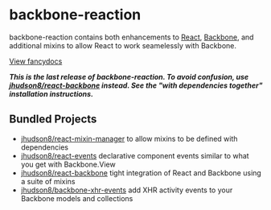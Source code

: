 backbone-reaction
=================
backbone-reaction contains both enhancements to [React](http://facebook.github.io/react/), [Backbone](http://backbonejs.org/), and additional mixins to allow React to work seamelessly with Backbone.

[View fancydocs](http://jhudson8.github.io/fancydocs/index.html#project/jhudson8/backbone-reaction)

***This is the last release of backbone-reaction.  To avoid confusion, use [jhudson8/react-backbone](https://github.com/jhudson8/react-backbone) instead.  See the "with dependencies together" installation instructions.***


Bundled Projects
---------------------
* [jhudson8/react-mixin-manager](https://github.com/jhudson8/react-mixin-manager) to allow mixins to be defined with dependencies
* [jhudson8/react-events](https://github.com/jhudson8/react-events) declarative component events similar to what you get with Backbone.View
* [jhudson8/react-backbone](https://github.com/jhudson8/react-backbone) tight integration of React and Backbone using a suite of mixins
* [jhudson8/backbone-xhr-events](https://github.com/jhudson8/backbone-xhr-events) add XHR activity events to your Backbone models and collections
